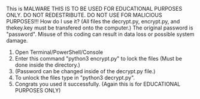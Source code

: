 This is MALWARE THIS IS TO BE USED FOR EDUCATIONAL PURPOSES ONLY. DO NOT REDESTRIBUTE. DO NOT USE FOR MALICIOUS PURPOSES!!!
How do I use it? (All files the decrypt.py, encrypt.py, and thekey.key must be transfered onto the computer.) The original password is "password". Misuse of this coding can result  in data loss or possible system damage.

1. Open Terminal/PowerShell/Console
2. Enter this command "python3 encrypt.py" to lock the files (Must be done inside the directory.)
3. (Password can be changed inside of the decrypt.py file.)
4. To unlock the files type in "python3 decrypt.py".
5. Congrats you used it successfully. (Again this is for EDUCATIONAL PURPOSES ONLY)

